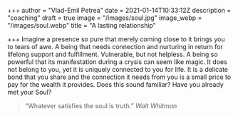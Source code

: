 +++
author = "Vlad-Emil Petrea"
date = 2021-01-14T10:33:12Z
description = "coaching"
draft = true
image = "/images/soul.jpg"
image_webp = "/images/soul.webp"
title = "A lasting relationship"

+++
Imagine a presence so pure that merely coming close to it brings you to tears of awe.  A being that needs connection and nurturing in return for lifelong support and fulfillment. Vulnerable, but not helpless. A being so powerful that its manifestation during a crysis can seem like magic. It does not belong to you, yet it is uniquely connected to you for life. It is a delicate bond that you share and the connection it needs from you is a small price to pay for the wealth it provides. Does this sound familiar? Have you already met your Soul?

> “Whatever satisfies the soul is truth.” _Walt Whitman_